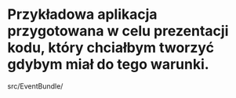 Przykładowa aplikacja przygotowana w celu prezentacji kodu, który chciałbym tworzyć gdybym miał do tego warunki.
=
src/EventBundle/
